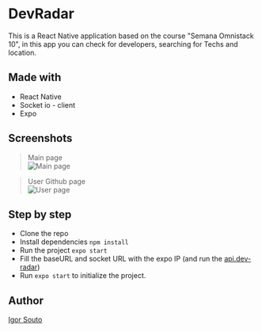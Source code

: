 # DevRadar

This is a React Native application based on the course "Semana Omnistack 10",
in this app you can check for developers, searching for Techs and location.  

## Made with

- React Native
- Socket io - client
- Expo

## Screenshots
> Main page  
![Main page](https://i.imgur.com/guxpcrI.png)

> User Github page  
![User page](https://i.imgur.com/gXdQs4f.png)
## Step by step

- Clone the repo
- Install dependencies `npm install`
- Run the project `expo start`
- Fill the baseURL and socket URL with the expo IP (and run the [api.dev-radar](https://github.com/soutoigor/api.dev-radar))  
- Run `expo start` to initialize the project.

## Author
[Igor Souto](https://www.linkedin.com/in/igor-souto/)
